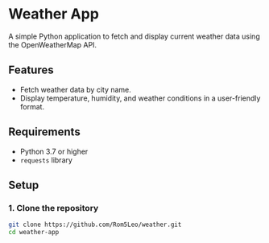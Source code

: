 # Weather App

A simple Python application to fetch and display current weather data using the OpenWeatherMap API.

## Features
- Fetch weather data by city name.
- Display temperature, humidity, and weather conditions in a user-friendly format.

## Requirements
- Python 3.7 or higher
- `requests` library

## Setup

### 1. Clone the repository
```bash
git clone https://github.com/Rom5Leo/weather.git
cd weather-app